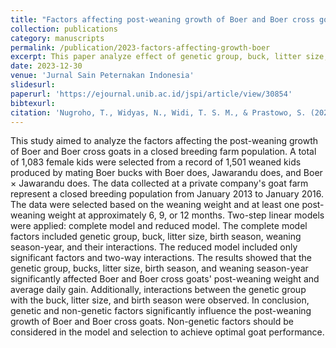 ```yaml
---
title: "Factors affecting post-weaning growth of Boer and Boer cross goats in a closed breeding farm population"
collection: publications
category: manuscripts
permalink: /publication/2023-factors-affecting-growth-boer
excerpt: This paper analyze effect of genetic group, buck, litter size, birth season, weaning season-year, and their interactions to the post-weaning growth of Boer and Boer cross goats'
date: 2023-12-30
venue: 'Jurnal Sain Peternakan Indonesia'
slidesurl: 
paperurl: 'https://ejournal.unib.ac.id/jspi/article/view/30854'
bibtexurl: 
citation: 'Nugroho, T., Widyas, N., Widi, T. S. M., & Prastowo, S. (2023). Factors affecting post-weaning growth of Boer and Boer cross goats in a closed breeding farm population. Jurnal Sain Peternakan Indonesia, 18(4), 193-201.'
---
```

This study aimed to analyze the factors affecting the post-weaning growth of Boer and Boer cross goats in a closed breeding farm population. A total of 1,083 female kids were selected from a record of 1,501 weaned kids produced by mating Boer bucks with Boer does, Jawarandu does, and Boer × Jawarandu does. The data collected at a private company's goat farm represent a closed breeding population from January 2013 to January 2016. The data were selected based on the weaning weight and at least one post-weaning weight at approximately 6, 9, or 12 months. Two-step linear models were applied: complete model and reduced model. The complete model factors included genetic group, buck, litter size, birth season, weaning season-year, and their interactions. The reduced model included only significant factors and two-way interactions. The results showed that the genetic group, bucks, litter size, birth season, and weaning season-year significantly affected Boer and Boer cross goats' post-weaning weight and average daily gain. Additionally, interactions between the genetic group with the buck, litter size, and birth season were observed. In conclusion, genetic and non-genetic factors significantly influence the post-weaning growth of Boer and Boer cross goats. Non-genetic factors should be considered in the model and selection to achieve optimal goat performance.
